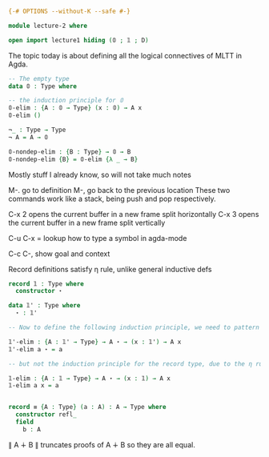 
```agda

{-# OPTIONS --without-K --safe #-}

module lecture-2 where

open import lecture1 hiding (𝟘 ; 𝟙 ; D)

```

The topic today is about defining all the logical connectives of MLTT in Agda.

```agda
-- The empty type
data 𝟘 : Type where

-- the induction principle for 𝟘
𝟘-elim : {A : 𝟘 → Type} (x : 𝟘) → A x
𝟘-elim ()

¬_ : Type → Type
¬ A = A → 𝟘

𝟘-nondep-elim : {B : Type} → 𝟘 → B
𝟘-nondep-elim {B} = 𝟘-elim {λ _ → B}

```

Mostly stuff I already know, so will not take much notes

M-. go to definition 
M-, go back to the previous location
These two commands work like a stack, being push and pop respectively.

C-x 2 opens the current buffer in a new frame split horizontally
C-x 3 opens the current buffer in a new frame split vertically

C-u C-x = lookup how to type a symbol in agda-mode

C-c C-, show goal and context

Record definitions satisfy η rule, unlike general inductive defs

```agda
record 𝟙 : Type where
  constructor ⋆

data 𝟙' : Type where
  ⋆ : 𝟙'

-- Now to define the following induction principle, we need to pattern match:

𝟙'-elim : {A : 𝟙' → Type} → A ⋆ → (x : 𝟙') → A x
𝟙'-elim a ⋆ = a

-- but not the induction principle for the record type, due to the η rule

𝟙-elim : {A : 𝟙 → Type} → A ⋆ → (x : 𝟙) → A x
𝟙-elim a x = a


record ≡ {A : Type} (a : A) : A → Type where
  constructor refl_
  field
    b : A
```

∥ A ∔ B ∥ truncates proofs of A ∔ B so they are all equal. 

